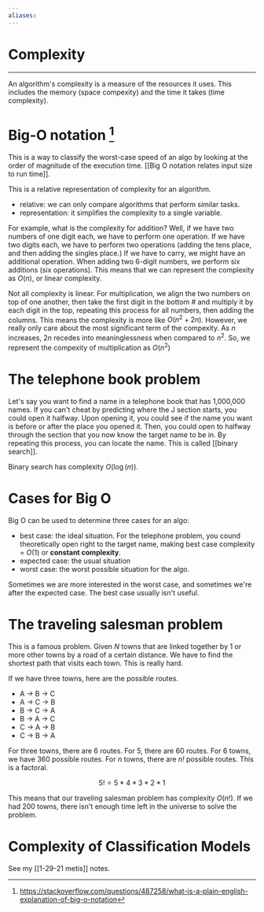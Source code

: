 ```yaml
---
aliases: 
---
```

# Complexity
---
An algorithm's complexity is a measure of the resources it uses. This includes the memory (space compexity) and the time it takes (time complexity). 

# Big-O notation [^1]
This is a way to classify the worst-case speed of an algo by looking at the order of magnitude of the execution time. [[Big O notation relates input size to run time]]. 

This is a relative representation of complexity for an algorithm.
- relative: we can only compare algorithms that perform similar tasks.
- representation: it simplifies the complexity to a single variable.

For example, what is the complexity for addition? Well, if we have two numbers of one digit each, we have to perform one operation. If we have two digits each, we have to perform two operations (adding the tens place, and then adding the singles place.) If we have to carry, we might have an additional operation. When adding two 6-digit numbers, we perform six additions (six operations). This means that we can represent the complexity as $O(n)$, or linear complexity.

Not all complexity is linear. For multiplication, we align the two numbers on top of one another, then take the first digit in the bottom # and multiply it by each digit in the top, repeating this process for all numbers, then adding the columns. This means the complexity is more like $O(n^2+2n)$. However, we really only care about the most significant term of the compexity. As $n$ increases, $2n$ recedes into meaninglessness when compared to $n^2$. So, we represent the compexity of multiplication as $O(n^2)$

[^1]: https://stackoverflow.com/questions/487258/what-is-a-plain-english-explanation-of-big-o-notation

# The telephone book problem
Let's say you want to find a name in a telephone book that has 1,000,000 names. If you can't cheat by predicting where the J section starts, you could open it halfway. Upon opening it, you could see if the name you want is before or after the place you opened it. Then, you could open to halfway through the section that you now know the target name to be in. By repeating this process, you can locate the name. This is called [[binary search]]. 

Binary search has complexity $O(\log(n))$. 

# Cases for Big O
Big O can be used to determine three cases for an algo:
- best case: the ideal situation. For the telephone problem, you cound theoretically open right to the target name, making best case complexity = $O(1)$ or **constant complexity**.
- expected case: the usual situation
- worst case: the worst possible situation for the algo. 

Sometimes we are more interested in the worst case, and sometimes we're after the expected case. The best case usually isn't useful. 
# The traveling salesman problem
This is a famous problem. Given *N* towns that are linked together by 1 or more other towns by a road of a certain distance. We have to find the shortest path that visits each town. This is really hard. 

If we have three towns, here are the possible routes. 
- A → B → C
- A → C → B
- B → C → A
- B → A → C
- C → A → B
- C → B → A

For three towns, there are 6 routes. For 5, there are 60 routes. For 6 towns, we have 360 possible routes. For *n* towns, there are *n!* possible routes. This is a factoral. 

$$
5! = 5 *4*3*2*1
$$

This means that our traveling salesman problem has complexity $O(n!)$. If we had 200 towns, there isn't enough time left in the universe to solve the problem. 

# Complexity of Classification Models
See my [[1-29-21 metis]] notes. 